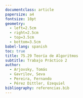 ```yaml
---
documentclass: article
papersize: a4
fontsize: 10pt
geometry:
  - left=2.5cm
  - right=2.5cm
  - top=3.5cm
  - bottom=3.5cm
babel-lang: spanish
toc: true
title: 75.29 Teoría de Algoritmos
subtitle: Trabajo Práctico 2
author:
  - Arjovsky, Tomás
  - Gavrilov, Seva
  - Pereira, Fernando
  - Pérez Dittler, Ezequiel
bibliography: referencias.bib
---
```

